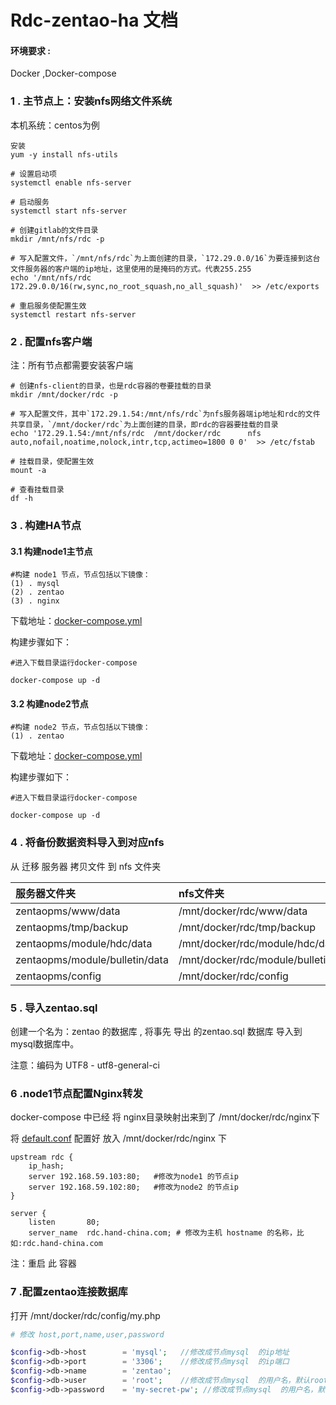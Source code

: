 # Rdc-zentao-ha 文档

#### 环境要求 :

Docker ,Docker-compose

### 1 . 主节点上：安装nfs网络文件系统

本机系统：centos为例

    安装
    yum -y install nfs-utils

    # 设置启动项
    systemctl enable nfs-server

    # 启动服务
    systemctl start nfs-server

    # 创建gitlab的文件目录
    mkdir /mnt/nfs/rdc -p

    # 写入配置文件，`/mnt/nfs/rdc`为上面创建的目录，`172.29.0.0/16`为要连接到这台文件服务器的客户端的ip地址，这里使用的是掩码的方式。代表255.255
    echo '/mnt/nfs/rdc   172.29.0.0/16(rw,sync,no_root_squash,no_all_squash)'  >> /etc/exports

    # 重启服务使配置生效
    systemctl restart nfs-server

### 2 . 配置nfs客户端

注：所有节点都需要安装客户端

    # 创建nfs-client的目录，也是rdc容器的卷要挂载的目录
    mkdir /mnt/docker/rdc -p

    # 写入配置文件，其中`172.29.1.54:/mnt/nfs/rdc`为nfs服务器端ip地址和rdc的文件共享目录，`/mnt/docker/rdc`为上面创建的目录，即rdc的容器要挂载的目录
    echo '172.29.1.54:/mnt/nfs/rdc  /mnt/docker/rdc      nfs auto,nofail,noatime,nolock,intr,tcp,actimeo=1800 0 0'  >> /etc/fstab

    # 挂载目录，使配置生效
    mount -a

    # 查看挂载目录
    df -h

### 3 . 构建HA节点

#### 3.1 构建node1主节点

```
#构建 node1 节点，节点包括以下镜像：
(1) . mysql
(2) . zentao
(3) . nginx
```

下载地址：[docker-compose.yml](./node1/docker-compose.yml)

构建步骤如下：

```
#进入下载目录运行docker-compose

docker-compose up -d
```

#### 3.2 构建node2节点

```
#构建 node2 节点，节点包括以下镜像：
(1) . zentao
```

下载地址：[docker-compose.yml](./node2/docker-compose.yml)

构建步骤如下：

```
#进入下载目录运行docker-compose

docker-compose up -d
```

### 4 . 将备份数据资料导入到对应nfs

从 迁移 服务器 拷贝文件 到 nfs 文件夹

| 服务器文件夹 | nfs文件夹 |
| :--- | :--- |
| zentaopms/www/data | /mnt/docker/rdc/www/data |
| zentaopms/tmp/backup | /mnt/docker/rdc/tmp/backup |
| zentaopms/module/hdc/data | /mnt/docker/rdc/module/hdc/data/ |
| zentaopms/module/bulletin/data | /mnt/docker/rdc/module/bulletin/data |
| zentaopms/config | /mnt/docker/rdc/config |

### 5 . 导入zentao.sql

创建一个名为：zentao  的数据库 , 将事先 导出 的zentao.sql 数据库 导入到mysql数据库中。

注意：编码为 UTF8 - utf8-general-ci

### 6 .node1节点配置Nginx转发

docker-compose 中已经 将 nginx目录映射出来到了 /mnt/docker/rdc/nginx下

将  [default.conf](./node1/default.conf) 配置好 放入 /mnt/docker/rdc/nginx 下

```
upstream rdc {
    ip_hash;
    server 192.168.59.103:80;   #修改为node1 的节点ip
    server 192.168.59.102:80;   #修改为node2 的节点ip
}

server {
    listen       80;
    server_name  rdc.hand-china.com; # 修改为主机 hostname 的名称，比如:rdc.hand-china.com
```

注：重启 此 容器

### 7 .配置zentao连接数据库

打开 /mnt/docker/rdc/config/my.php

```php
# 修改 host,port,name,user,password

$config->db->host        = 'mysql';   //修改成节点mysql  的ip地址
$config->db->port        = '3306';    //修改成节点mysql  的ip端口
$config->db->name        = 'zentao';  
$config->db->user        = 'root';    //修改成节点mysql  的用户名，默认root
$config->db->password    = 'my-secret-pw'; //修改成节点mysql  的用户名，默认my-secret-pw
```



